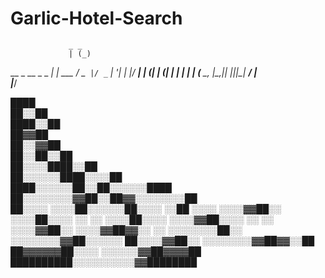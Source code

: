 # Garlic-Hotel-Search
                 _ _      
                 | (_)     
  __ _  __ _ _ __| |_  ___ 
 / _` |/ _` | '__| | |/ __|
| (_| | (_| | |  | | | (__ 
 \__, |\__,_|_|  |_|_|\___|
  __/ |                    
 |___/        

████                  
            ██░░██                
            ████░░██              
              ██▓▓██              
              ██░░▓▓██            
            ██░░██░░██            
          ██░░░░████░░██          
        ██░░░░░░████░░░░██        
    ████░░░░░░██░░██░░░░░░████    
  ██░░░░░░░░▓▓██░░██▓▓░░░░░░░░██  
██░░░░  ░░░░██░░░░░░██░░░░    ░░██
░░░░  ░░░░▓▓██░░  ░░░░██░░░░    ░░
░░    ░░░░██░░░░  ░░░░▓▓██░░░░  ░░
░░  ░░░░▓▓██░░    ░░░░▓▓██▓▓░░  ░░
░░░░░░░░██░░    ░░░░░░░░▓▓██░░░░░░
██░░░░▓▓██░░    ░░░░░░░░▓▓██▓▓░░██
██▓▓▓▓▓▓██░░░░    ░░░░░░▓▓██▓▓▓▓██
  ██████████░░░░░░░░░░▓▓████████  
